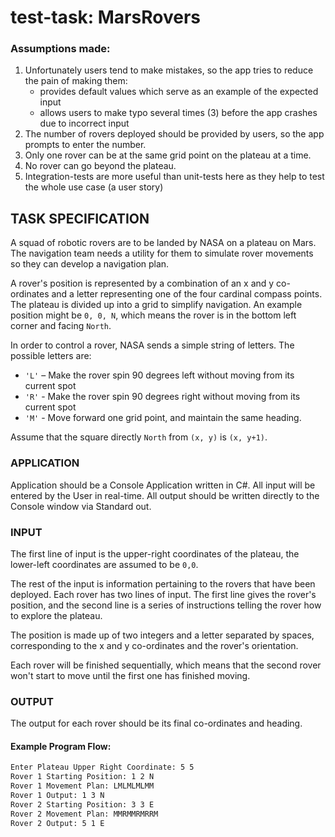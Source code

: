 # test-task: MarsRovers

### Assumptions made:
1. Unfortunately users tend to make mistakes, so the app tries to reduce the pain of making them:
    - provides default values which serve as an example of the expected input
    - allows users to make typo several times (3) before the app crashes due to incorrect input
2. The number of rovers deployed should be provided by users, so the app prompts to enter the number.
3. Only one rover can be at the same grid point on the plateau at a time.
4. No rover can go beyond the plateau. 
5. Integration-tests are more useful than unit-tests here as they help to test the whole use case (a user story)


## TASK SPECIFICATION
A squad of robotic rovers are to be landed by NASA on a plateau on Mars. The navigation team needs a utility for them to simulate rover movements so they can develop a navigation plan.

A rover's position is represented by a combination of an x and y co-ordinates and a letter representing one of the four cardinal compass points. The plateau is divided up into a grid to simplify navigation. An example position might be `0, 0, N`, which means the rover is in the bottom left corner and facing `North`.

In order to control a rover, NASA sends a simple string of letters. The possible letters are:
- `'L'` – Make the rover spin 90 degrees left without moving from its current spot
- `'R'` - Make the rover spin 90 degrees right without moving from its current spot
- `'M'` - Move forward one grid point, and maintain the same heading.

Assume that the square directly `North` from `(x, y)` is `(x, y+1)`.

### APPLICATION
Application should be a Console Application written in C#. All input will be entered by the User in real-time. All output should be written directly to the Console window via Standard out.

### INPUT
The first line of input is the upper-right coordinates of the plateau, the lower-left coordinates are assumed to be `0,0`.

The rest of the input is information pertaining to the rovers that have been deployed. Each rover has two lines of input. The first line gives the rover's position, and the second line is a series of instructions telling the rover how to explore the plateau.

The position is made up of two integers and a letter separated by spaces, corresponding to the x
and y co-ordinates and the rover's orientation.

Each rover will be finished sequentially, which means that the second rover won't start to move
until the first one has finished moving.

### OUTPUT
The output for each rover should be its final co-ordinates and heading.

#### Example Program Flow:
```bash
Enter Plateau Upper Right Coordinate: 5 5
Rover 1 Starting Position: 1 2 N
Rover 1 Movement Plan: LMLMLMLMM
Rover 1 Output: 1 3 N
Rover 2 Starting Position: 3 3 E
Rover 2 Movement Plan: MMRMMRMRRM
Rover 2 Output: 5 1 E
```
